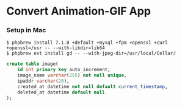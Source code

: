 Convert Animation-GIF App
=======================
### Setup in Mac
```
$ phpbrew install 7.1.0 +default +mysql +fpm +openssl +curl +openssl=/usr -- --with-libdir=lib64
$ phpbrew ext install gd -- --with-jpeg-dir=/usr/local/Cellar/
```
```sql
create table image(
    id int primary key auto_increment,
    image_name varchar(255) not null unique,
    ipaddr varchar(20),
    created_at datetime not null default current_timestamp,
    deleted_at datetime default null
);
```